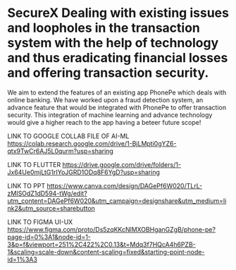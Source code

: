 # SecureX Dealing with existing issues and loopholes in the transaction system with the help of technology and thus eradicating financial losses and offering transaction security.
We aim to extend the features of an existing app PhonePe which deals with online banking. 
We have worked upon a fraud detection system, an advance feature that would be integrated with PhonePe to offer transaction security. 
This integration of machine learning and advance technology would give a higher reach to the app having a beteer future scope!

LINK TO GOOGLE COLLAB FILE OF AI-ML
https://colab.research.google.com/drive/1-BjLMpti0gYZ6-qtx9TwCr6AJ5L0qurm?usp=sharing

LINK TO FLUTTER
https://drive.google.com/drive/folders/1-Jx64Ue0mjLtG1rIYoJGRD1ODq8F6YgD?usp=sharing

LINK TO PPT
https://www.canva.com/design/DAGePf6W020/TLrL-zMISOdZ1dD594-tWg/edit?utm_content=DAGePf6W020&utm_campaign=designshare&utm_medium=link2&utm_source=sharebutton

LINK TO FIGMA UI-UX
https://www.figma.com/proto/Ds5zqKKcNlMXOBHganGZgB/phone-pe?page-id=0%3A1&node-id=1-3&p=f&viewport=251%2C422%2C0.13&t=Mdq3f7HQcA4h6PZB-1&scaling=scale-down&content-scaling=fixed&starting-point-node-id=1%3A3
